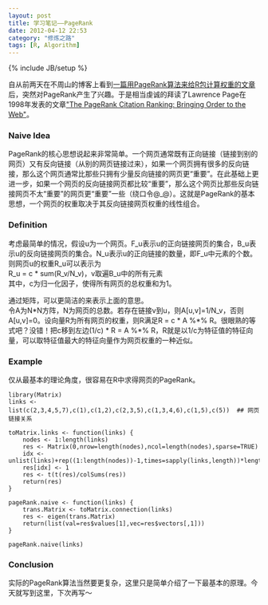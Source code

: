 ```yaml
---
layout: post
title: 学习笔记——PageRank
date: 2012-04-12 22:53
category: "修炼之路"
tags: [R, Algorithm]
---
```

{% include JB/setup %}

自从前两天在不周山的博客上看到[一篇用PageRank算法来给R包计算权重的文章](http://www.wentrue.net/blog/?p=1249 "R Package Rank")后，突然对PageRank产生了兴趣。于是相当虔诚的拜读了Lawrence Page在1998年发表的文章["The PageRank Citation Ranking: Bringing Order to the Web"](http://www-db.stanford.edu/~backrub/pageranksub.ps "PageRank article")。

### Naive Idea
PageRank的核心思想说起来非常简单。一个网页通常既有正向链接（链接到别的网页）又有反向链接（从别的网页链接过来），如果一个网页拥有很多的反向链接，那么这个网页通常比那些只拥有少量反向链接的网页更“重要”。在此基础上更进一步，如果一个网页的反向链接网页都比较“重要”，那么这个网页比那些反向链接网页不太“重要”的网页更“重要”一些（绕口令@_@）。这就是PageRank的基本思想，一个网页的权重取决于其反向链接网页权重的线性组合。

### Definition
考虑最简单的情况，假设u为一个网页。F_u表示u的正向链接网页的集合，B_u表示u的反向链接网页的集合。N_u表示u的正向链接的数量，即F_u中元素的个数。则网页u的权重R_u可以表示为   
R_u = c \* sum(R_v/N_v)，v取遍B_u中的所有元素   
其中，c为归一化因子，使得所有网页的总权重和为1。   

通过矩阵，可以更简洁的来表示上面的意思。   
令A为N\*N方阵，N为网页的总数。若存在链接v到u，则A\[u,v\]=1/N_v，否则A\[u,v\]=0。设向量R为所有网页的权重，则R满足R = c \* A %\*% R。很眼熟的等式吧？没错！把c移到左边(1/c) \* R = A %\*% R，R就是以1/c为特征值的特征向量，可以取特征值最大的特征向量作为网页权重的一种近似。

### Example
仅从最基本的理论角度，很容易在R中求得网页的PageRank。

	library(Matrix)
	links <- list(c(2,3,4,5,7),c(1),c(1,2),c(2,3,5),c(1,3,4,6),c(1,5),c(5))  ## 网页链接关系

	toMatrix.links <- function(links) {
		nodes <- 1:length(links)
		res <- Matrix(0,nrow=length(nodes),ncol=length(nodes),sparse=TRUE)
		idx <- unlist(links)+rep((1:length(nodes))-1,times=sapply(links,length))*length(nodes)
		res[idx] <- 1
		res <- t(t(res)/colSums(res))
		return(res)
	}

	pageRank.naive <- function(links) {
		trans.Matrix <- toMatrix.connection(links)
		res <- eigen(trans.Matrix)
		return(list(val=res$values[1],vec=res$vectors[,1]))
	}

	pageRank.naive(links)

### Conclusion
实际的PageRank算法当然要更复杂，这里只是简单介绍了一下最基本的原理。今天就写到这里，下次再写～

